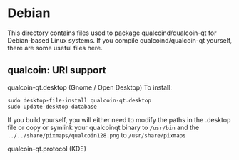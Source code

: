
Debian
====================
This directory contains files used to package qualcoind/qualcoin-qt
for Debian-based Linux systems. If you compile qualcoind/qualcoin-qt yourself, there are some useful files here.

## qualcoin: URI support ##


qualcoin-qt.desktop  (Gnome / Open Desktop)
To install:

	sudo desktop-file-install qualcoin-qt.desktop
	sudo update-desktop-database

If you build yourself, you will either need to modify the paths in
the .desktop file or copy or symlink your qualcoinqt binary to `/usr/bin`
and the `../../share/pixmaps/qualcoin128.png` to `/usr/share/pixmaps`

qualcoin-qt.protocol (KDE)

